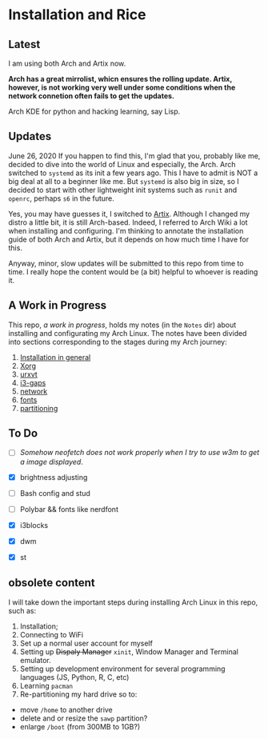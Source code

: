# Installation and Rice

## Latest

I am using both Arch and Artix now. 

**Arch has a great mirrolist, whicn ensures the rolling update. Artix, however, is not working very well under some conditions when the network connetion often fails to get the updates.**

Arch KDE for python and hacking learning, say Lisp.

## Updates 
June 26, 2020
If you happen to find this, I'm glad that you, probably like me, decided to dive into the world of Linux and especially, the Arch.
Arch switched to `systemd` as its init a few years ago. This I have to admit is NOT a big deal at all to a beginner like me. But `systemd` is also big in size, so I decided to start with other lightweight init systems such as `runit` and `openrc`, perhaps `s6` in the future. 

Yes, you may have guesses it, I switched to [Artix](https://artixlinux.org/).
Although I changed my distro a little bit, it is still Arch-based. Indeed, I referred to Arch Wiki a lot when installing and configuring. I'm thinking to annotate the installation guide of both Arch and Artix, but it depends on how much time I have for this. 

Anyway, minor, slow updates will be submitted to this repo from time to time. I really hope the content would be (a bit) helpful to whoever is reading it.

## A Work in Progress
This repo, *a work in progress*, holds my notes (in the `Notes` dir) about installing and configurating my Arch Linux. The notes have been divided into sections corresponding to the stages during my Arch journey:
1. [Installation in general](https://github.com/Linerre/Arch/blob/master/Notes/00-installation.md)
2. [Xorg](https://github.com/Linerre/Arch/blob/master/Notes/01-xorg.md)
3. [urxvt](https://github.com/Linerre/Arch/blob/master/Notes/02-urxvt.md)
4. [i3-gaps](https://github.com/Linerre/Arch/blob/master/Notes/03-i3wm.md)
5. [network](https://github.com/Linerre/Arch/blob/master/Notes/04-network.md)
6. [fonts](https://github.com/Linerre/Arch/blob/master/Notes/05-fonts.md)
7. [partitioning](https://github.com/Linerre/Arch/blob/master/Notes/06-partitioning.md)

## To Do
- [ ] *Somehow neofetch does not work properly when I try to use w3m to get a image displayed*. 
- [x] brightness adjusting
- [ ] Bash config and stud
- [ ] Polybar && fonts like nerdfont
- [x] i3blocks
- [x] dwm
- [x] st


## obsolete content
I will take down the important steps during installing Arch Linux in this repo, such as:
1. Installation;
2. Connecting to WiFi
3. Set up a normal user account for myself
4. Setting up ~~Dispaly Manager~~ `xinit`, Window Manager and Terminal emulator.
5. Setting up development environment for several programming languages (JS, Python, R, C, etc)
6. Learning `pacman`
7. Re-partitioning my hard drive so to:
  - move `/home` to another drive
  - delete and or resize the `sawp` partition?
  - enlarge `/boot` (from 300MB to 1GB?)

